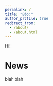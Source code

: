```yaml
---
permalink: /
title: "Bio:"
author_profile: true
redirect_from: 
  - /about/
  - /about.html
---
```


Hi!

News
======
blah blah
